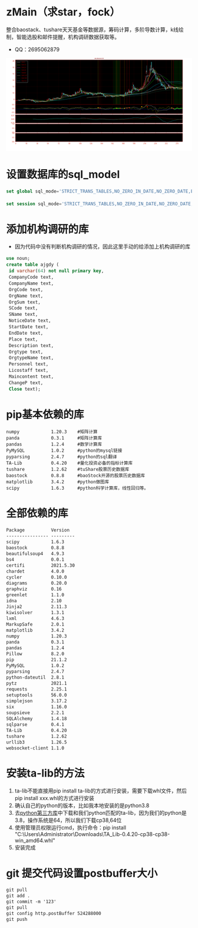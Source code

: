 # zMain（求star，fock）
[个人学习]:整合baostack、tushare天天基金等数据源，筹码计算，多阶导数计算，k线绘制，智能选股和邮件提醒，机构调研数据获取等。

整合baostack、tushare天天基金等数据源，筹码计算，多阶导数计算，k线绘制，智能选股和邮件提醒，机构调研数据获取等。
- QQ：2695062879

![zMain效果图](src/NewTun/temp/sh.600059.png)

# 设置数据库的sql_model
```sql
set global sql_mode='STRICT_TRANS_TABLES,NO_ZERO_IN_DATE,NO_ZERO_DATE,ERROR_FOR_DIVISION_BY_ZERO,NO_ENGINE_SUBSTITUTION';

set session sql_mode='STRICT_TRANS_TABLES,NO_ZERO_IN_DATE,NO_ZERO_DATE,ERROR_FOR_DIVISION_BY_ZERO,NO_ENGINE_SUBSTITUTION';
```

# 添加机构调研的库
- 因为代码中没有判断机构调研的情况，因此这里手动的给添加上机构调研的库
```sql
use noun;
create table ajgdy (
 id varchar(64) not null primary key,
 CompanyCode text,
 CompanyName text,
 OrgCode text,
 OrgName text,
 OrgSum text,
 SCode text,
 SName text,
 NoticeDate text,
 StartDate text,
 EndDate text,
 Place text,
 Description text,
 Orgtype text,
 OrgtypeName text,
 Personnel text,
 Licostaff text,
 Maincontent text,
 ChangeP text,
 Close text);
```

# pip基本依赖的库
```sqlite
numpy            1.20.3    #矩阵计算
panda            0.3.1     #矩阵计算库
pandas           1.2.4     #数学计算库
PyMySQL          1.0.2     #python的mysql链接
pyparsing        2.4.7     #python的sql翻译
TA-Lib           0.4.20    #量化投资必备的指标计算库
tushare          1.2.62    #tuShare股票历史数据库
baostock         0.8.8     #baoStock开源的股票历史数据库
matplotlib       3.4.2     #python做图库
scipy            1.6.3     #python科学计算库，线性回归等。
```
# 全部依赖的库

```sqlite
Package          Version
---------------- ---------
scipy            1.6.3
baostock         0.8.8
beautifulsoup4   4.9.3
bs4              0.0.1
certifi          2021.5.30
chardet          4.0.0
cycler           0.10.0
diagrams         0.20.0
graphviz         0.16
greenlet         1.1.0
idna             2.10
Jinja2           2.11.3
kiwisolver       1.3.1
lxml             4.6.3
MarkupSafe       2.0.1
matplotlib       3.4.2
numpy            1.20.3
panda            0.3.1
pandas           1.2.4
Pillow           8.2.0
pip              21.1.2
PyMySQL          1.0.2
pyparsing        2.4.7
python-dateutil  2.8.1
pytz             2021.1
requests         2.25.1
setuptools       56.0.0
simplejson       3.17.2
six              1.16.0
soupsieve        2.2.1
SQLAlchemy       1.4.18
sqlparse         0.4.1
TA-Lib           0.4.20
tushare          1.2.62
urllib3          1.26.5
websocket-client 1.1.0

```




# 安装ta-lib的方法
1. ta-lib不能直接用pip install ta-lib的方式进行安装，需要下载whl文件，然后pip install xxx.whl的方式进行安装
2. 确认自己的python的版本，比如我本地安装的是python3.8
3. 去[python第三方库](https://www.lfd.uci.edu/~gohlke/pythonlibs/#ta-lib)中下载和我们python匹配的ta-lib，因为我们的python是3.8，操作系统是64，所以我们下载cp38,64位
4. 使用管理员权限运行cmd，执行命令：pip install "C:\Users\Administrator\Downloads\TA_Lib-0.4.20-cp38-cp38-win_amd64.whl"
5. 安装完成

# git 提交代码设置postbuffer大小
```sqlite
git pull
git add .
git commit -m '123'
git pull
git config http.postBuffer 524288000
git push
```

